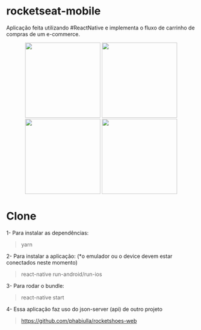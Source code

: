 # rocketseat-mobile
Aplicação feita utilizando #ReactNative e implementa o fluxo de carrinho de compras de um e-commerce. 

<p align="center">
  <img src="https://user-images.githubusercontent.com/22889383/64645858-bbaf4500-d40d-11e9-8f3a-b7b621e9cd0b.jpg" width="200">
  <img src="https://user-images.githubusercontent.com/22889383/64645923-db466d80-d40d-11e9-9f9a-1336ff621b35.jpg" width="200">
   <img src="https://user-images.githubusercontent.com/22889383/64645946-e6999900-d40d-11e9-8ee8-6ac89d0e7699.jpg" width="200">   
   <img src="https://user-images.githubusercontent.com/22889383/64646119-42642200-d40e-11e9-8ca5-a33e6f2959b6.jpg" width="200">
</p>

# Clone

1- Para instalar as dependências:
> yarn

2- Para instalar a aplicação: (*o emulador ou o device devem estar conectados neste momento)
> react-native run-android/run-ios 

3- Para rodar o bundle:
> react-native start

4- Essa aplicação faz uso do json-server (api) de outro projeto
> https://github.com/phabiulla/rocketshoes-web
